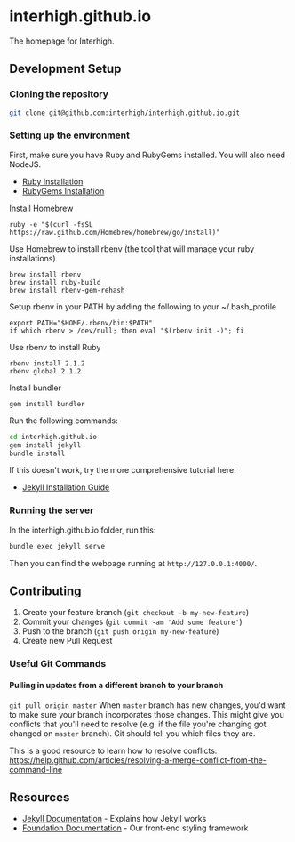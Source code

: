# interhigh.github.io

The homepage for Interhigh.

## Development Setup

### Cloning the repository

```bash
git clone git@github.com:interhigh/interhigh.github.io.git
```

### Setting up the environment

First, make sure you have Ruby and RubyGems installed. You will also need NodeJS.

* [Ruby Installation](http://www.ruby-lang.org/en/downloads/)
* [RubyGems Installation](http://rubygems.org/pages/download)

Install Homebrew
```
ruby -e "$(curl -fsSL https://raw.github.com/Homebrew/homebrew/go/install)"
```


Use Homebrew to install rbenv (the tool that will manage your ruby installations)
```
brew install rbenv
brew install ruby-build
brew install rbenv-gem-rehash
```

Setup rbenv in your PATH by adding the following to your ~/.bash_profile
```
export PATH="$HOME/.rbenv/bin:$PATH"
if which rbenv > /dev/null; then eval "$(rbenv init -)"; fi
```

Use rbenv to install Ruby
```
rbenv install 2.1.2
rbenv global 2.1.2
```

Install bundler
```
gem install bundler
```

Run the following commands:

```bash
cd interhigh.github.io
gem install jekyll
bundle install
```

If this doesn't work, try the more comprehensive tutorial here:
* [Jekyll Installation Guide](http://jekyllrb.com/docs/installation/)

### Running the server

In the interhigh.github.io folder, run this:

```bash
bundle exec jekyll serve
```

Then you can find the webpage running at ```http://127.0.0.1:4000/```.

## Contributing

1. Create your feature branch (`git checkout -b my-new-feature`)
2. Commit your changes (`git commit -am 'Add some feature'`)
3. Push to the branch (`git push origin my-new-feature`)
4. Create new Pull Request

### Useful Git Commands

#### Pulling in updates from a different branch to your branch

`git pull origin master` When `master` branch has new changes, you'd want to make sure your branch incorporates those changes. This might give you conflicts that you'll need to resolve (e.g. if the file you're changing got changed on `master` branch). Git should tell you which files they are.

This is a good resource to learn how to resolve conflicts: https://help.github.com/articles/resolving-a-merge-conflict-from-the-command-line

## Resources

* [Jekyll Documentation](http://jekyllrb.com/docs/home/) - Explains how Jekyll works
* [Foundation Documentation](http://foundation.zurb.com/docs/index.html) - Our front-end styling framework
